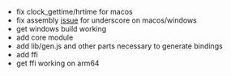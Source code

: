 - fix clock_gettime/hrtime for macos
- fix assembly [issue](https://stackoverflow.com/questions/1034852/adding-leading-underscores-to-assembly-symbols-with-gcc-on-win32) for underscore on macos/windows
- get windows build working
- add core module
- add lib/gen.js and other parts necessary to generate bindings
- add ffi
- get ffi working on arm64
